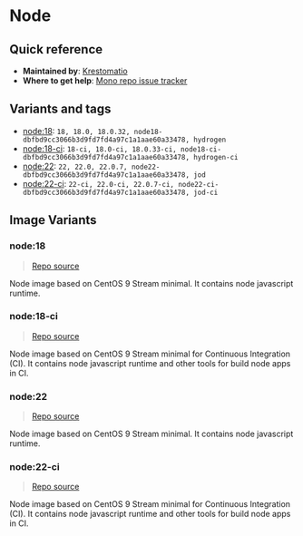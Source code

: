 # Node
## Quick reference
- **Maintained by**:
[Krestomatio](https://krestomatio.com)
- **Where to get help**:
[Mono repo issue tracker](https://github.com/krestomatio/container_builder/issues)

## Variants and tags
- [node:18](#node18): `18, 18.0, 18.0.32, node18-dbfbd9cc3066b3d9fd7fd4a97c1a1aae60a33478, hydrogen`
- [node:18-ci](#node18-ci): `18-ci, 18.0-ci, 18.0.33-ci, node18-ci-dbfbd9cc3066b3d9fd7fd4a97c1a1aae60a33478, hydrogen-ci`
- [node:22](#node22): `22, 22.0, 22.0.7, node22-dbfbd9cc3066b3d9fd7fd4a97c1a1aae60a33478, jod`
- [node:22-ci](#node22-ci): `22-ci, 22.0-ci, 22.0.7-ci, node22-ci-dbfbd9cc3066b3d9fd7fd4a97c1a1aae60a33478, jod-ci`


## Image Variants
### node:18
> [Repo source](https://github.com/krestomatio/container_builder/tree/master/node/node18)

Node image based on CentOS 9 Stream minimal. It contains node javascript runtime.

### node:18-ci
> [Repo source](https://github.com/krestomatio/container_builder/tree/master/node/node18-ci)

Node image based on CentOS 9 Stream minimal for Continuous Integration (CI). It contains node javascript runtime and other tools for build node apps in CI.

### node:22
> [Repo source](https://github.com/krestomatio/container_builder/tree/master/node/node22)

Node image based on CentOS 9 Stream minimal. It contains node javascript runtime.

### node:22-ci
> [Repo source](https://github.com/krestomatio/container_builder/tree/master/node/node22-ci)

Node image based on CentOS 9 Stream minimal for Continuous Integration (CI). It contains node javascript runtime and other tools for build node apps in CI.

